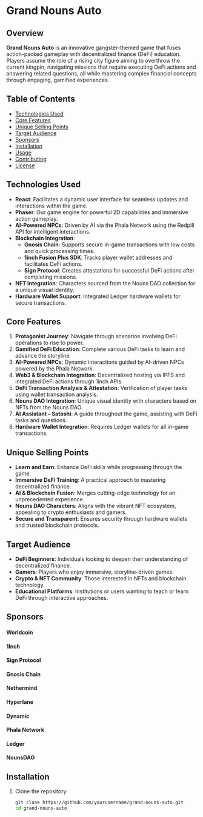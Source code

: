 # Grand Nouns Auto

## Overview

**Grand Nouns Auto** is an innovative gangster-themed game that fuses action-packed gameplay with decentralized finance (DeFi) education. Players assume the role of a rising city figure aiming to overthrow the current kingpin, navigating missions that require executing DeFi actions and answering related questions, all while mastering complex financial concepts through engaging, gamified experiences.

## Table of Contents

- [Technologies Used](#technologies-used)
- [Core Features](#core-features)
- [Unique Selling Points](#unique-selling-points)
- [Target Audience](#target-audience)
- [Sponsors](#sponsors)
- [Installation](#installation)
- [Usage](#usage)
- [Contributing](#contributing)
- [License](#license)

## Technologies Used

- **React**: Facilitates a dynamic user interface for seamless updates and interactions within the game.
- **Phaser**: Our game engine for powerful 2D capabilities and immersive action gameplay.
- **AI-Powered NPCs**: Driven by AI via the Phala Network using the Redpill API for intelligent interactions.
- **Blockchain Integration**:
  - **Gnosis Chain**: Supports secure in-game transactions with low costs and quick processing times.
  - **1inch Fusion Plus SDK**: Tracks player wallet addresses and facilitates DeFi actions.
  - **Sign Protocol**: Creates attestations for successful DeFi actions after completing missions.
- **NFT Integration**: Characters sourced from the Nouns DAO collection for a unique visual identity.
- **Hardware Wallet Support**: Integrated Ledger hardware wallets for secure transactions.

## Core Features

1. **Protagonist Journey**: Navigate through scenarios involving DeFi operations to rise to power.
2. **Gamified DeFi Education**: Complete various DeFi tasks to learn and advance the storyline.
3. **AI-Powered NPCs**: Dynamic interactions guided by AI-driven NPCs powered by the Phala Network.
4. **Web3 & Blockchain Integration**: Decentralized hosting via IPFS and integrated DeFi actions through 1inch APIs.
5. **DeFi Transaction Analysis & Attestation**: Verification of player tasks using wallet transaction analysis.
6. **Nouns DAO Integration**: Unique visual identity with characters based on NFTs from the Nouns DAO.
7. **AI Assistant – Satoshi**: A guide throughout the game, assisting with DeFi tasks and questions.
8. **Hardware Wallet Integration**: Requires Ledger wallets for all in-game transactions.

## Unique Selling Points

- **Learn and Earn**: Enhance DeFi skills while progressing through the game.
- **Immersive DeFi Training**: A practical approach to mastering decentralized finance.
- **AI & Blockchain Fusion**: Merges cutting-edge technology for an unprecedented experience.
- **Nouns DAO Characters**: Aligns with the vibrant NFT ecosystem, appealing to crypto enthusiasts and gamers.
- **Secure and Transparent**: Ensures security through hardware wallets and trusted blockchain protocols.

## Target Audience

- **DeFi Beginners**: Individuals looking to deepen their understanding of decentralized finance.
- **Gamers**: Players who enjoy immersive, storyline-driven games.
- **Crypto & NFT Community**: Those interested in NFTs and blockchain technology.
- **Educational Platforms**: Institutions or users wanting to teach or learn DeFi through interactive approaches.

## Sponsors

#### Worldcoin

#### 1Inch

#### Sign Protocol

#### Gnosis Chain

#### Nethermind

#### Hyperlane

#### Dynamic

#### Phala Network

#### Ledger

#### NounsDAO

## Installation

1. Clone the repository:
   ```bash
   git clone https://github.com/yourusername/grand-nouns-auto.git
   cd grand-nouns-auto
   ```
